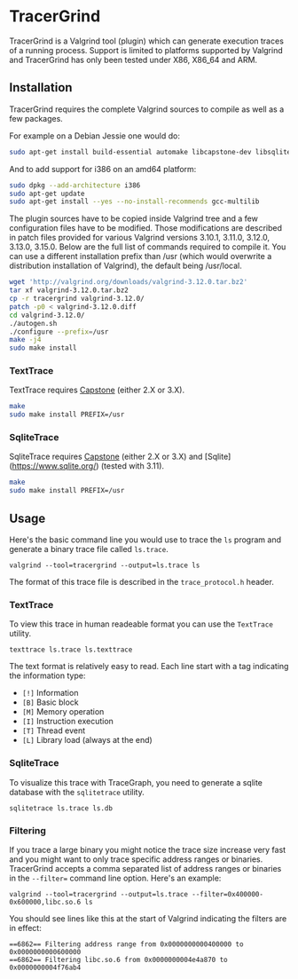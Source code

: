 TracerGrind
===========

TracerGrind is a Valgrind tool (plugin) which can generate execution traces of a running process. 
Support is limited to platforms supported by Valgrind and TracerGrind has only been tested under 
X86, X86_64 and ARM.

Installation
------------

TracerGrind requires the complete Valgrind sources to compile as well as a few packages.

For example on a Debian Jessie one would do:

```bash
sudo apt-get install build-essential automake libcapstone-dev libsqlite3-dev
```

And to add support for i386 on an amd64 platform:

```bash
sudo dpkg --add-architecture i386
sudo apt-get update
sudo apt-get install --yes --no-install-recommends gcc-multilib
```

The plugin sources have to be copied 
inside Valgrind tree and a few configuration files have to be modified. Those modifications are 
described in patch files provided for various Valgrind versions
3.10.1,
3.11.0,
3.12.0,
3.13.0,
3.15.0.
Below are the full list of commands required to compile it. You can use a different installation prefix 
than /usr (which would overwrite a distribution installation of Valgrind), the default being 
/usr/local.

```bash
wget 'http://valgrind.org/downloads/valgrind-3.12.0.tar.bz2'
tar xf valgrind-3.12.0.tar.bz2
cp -r tracergrind valgrind-3.12.0/
patch -p0 < valgrind-3.12.0.diff
cd valgrind-3.12.0/
./autogen.sh
./configure --prefix=/usr
make -j4
sudo make install
```

### TextTrace

TextTrace requires [Capstone](http://www.capstone-engine.org/) (either 2.X or 3.X).

```bash
make
sudo make install PREFIX=/usr
```

### SqliteTrace

SqliteTrace requires [Capstone](http://www.capstone-engine.org/) (either 2.X or 3.X) and 
[Sqlite] (https://www.sqlite.org/) (tested with 3.11).

```bash
make
sudo make install PREFIX=/usr
```


Usage
-----

Here's the basic command line you would use to trace the `ls` program and generate a binary trace 
file called `ls.trace`.

`valgrind --tool=tracergrind --output=ls.trace ls`

The format of this trace file is described in the `trace_protocol.h` header.

### TextTrace

To view this trace in human readeable format you can use the `TextTrace` utility.

`texttrace ls.trace ls.texttrace`

The text format is relatively easy to read. Each line start with a tag indicating the information 
type:

* `[!]` Information
* `[B]` Basic block
* `[M]` Memory operation
* `[I]` Instruction execution
* `[T]` Thread event
* `[L]` Library load (always at the end)

### SqliteTrace

To visualize this trace with TraceGraph, you need to generate a sqlite database with the 
`sqlitetrace` utility.

`sqlitetrace ls.trace ls.db`

### Filtering

If you trace a large binary you might notice the trace size increase very fast and you might want 
to only trace specific address ranges or binaries. TracerGrind accepts a comma separated list of 
address ranges or binaries in the `--filter=` command line option. Here's an example:

`valgrind --tool=tracergrind --output=ls.trace --filter=0x400000-0x600000,libc.so.6 ls`

You should see lines like this at the start of Valgrind indicating the filters are in effect:

```
==6862== Filtering address range from 0x0000000000400000 to 0x0000000000600000
==6862== Filtering libc.so.6 from 0x0000000004e4a870 to 0x0000000004f76ab4
```
